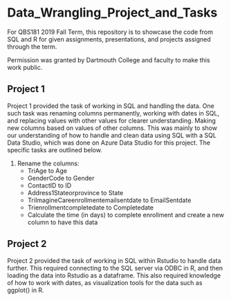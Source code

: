 # Data_Wrangling_Project_and_Tasks

For QBS181 2019 Fall Term, this repository is to showcase the code from SQL and R for given assignments, presentations, and projects assigned through the term. 

Permission was granted by Dartmouth College and faculty to make this work public. 

## Project 1

Project 1 provided the task of working in SQL and handling the data. One such task was renaming columns permanently, working with dates in SQL, and replacing values with other values for clearer understanding. Making new columns based on values of other columns. This was mainly to show our understanding of how to handle and clean data using SQL with a SQL Data Studio, which was done on Azure Data Studio for this project. The specific tasks are outlined below.

1. Rename the columns: 
   * TriAge to Age
   * GenderCode to Gender
   * ContactID to ID
   * Address1Stateorprovince to State
   * TriImagineCareenrollmentemailsentdate to EmailSentdate
   * Trienrollmentcompletedate to Completedate
   * Calculate the time (in days) to complete enrollment and create a new column to
       have this data

## Project 2

Project 2 provided the task of working in SQL within Rstudio to handle data further. This required connecting to the SQL server via ODBC in R, and then loading the data into Rstudio as a dataframe. This also required knowledge of how to work with dates, as visualization tools for the data such as ggplot() in R. 
